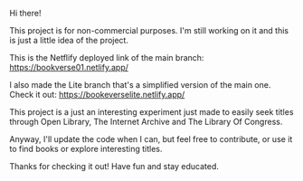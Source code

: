 Hi there!

This project is for non-commercial purposes. I'm still working on it and this is just a little idea of the project.

This is the Netflify deployed link of the main branch: https://bookverse01.netlify.app/ 

I also made the Lite branch that's a simplified version of the main one. 
Check it out: https://bookeverselite.netlify.app/ 

This project is a just an interesting experiment just made to easily seek titles through Open Library, The Internet Archive and The Library Of Congress. 

Anyway, I'll update the code when I can, but feel free to contribute, or use it to find books or explore interesting titles.

Thanks for checking it out! 
Have fun and stay educated. 
